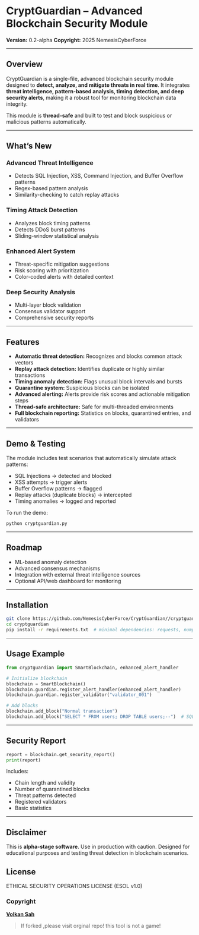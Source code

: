 # CryptGuardian – Advanced Blockchain Security Module

**Version:** 0.2-alpha
**Copyright:** 2025 NemesisCyberForce

---

## Overview

CryptGuardian is a single-file, advanced blockchain security module designed to **detect, analyze, and mitigate threats in real time**.
It integrates **threat intelligence, pattern-based analysis, timing detection, and deep security alerts**, making it a robust tool for monitoring blockchain data integrity.

This module is **thread-safe** and built to test and block suspicious or malicious patterns automatically.

---

## What’s New

### Advanced Threat Intelligence

* Detects SQL Injection, XSS, Command Injection, and Buffer Overflow patterns
* Regex-based pattern analysis
* Similarity-checking to catch replay attacks

### Timing Attack Detection

* Analyzes block timing patterns
* Detects DDoS burst patterns
* Sliding-window statistical analysis

### Enhanced Alert System

* Threat-specific mitigation suggestions
* Risk scoring with prioritization
* Color-coded alerts with detailed context

### Deep Security Analysis

* Multi-layer block validation
* Consensus validator support
* Comprehensive security reports

---

## Features

* **Automatic threat detection:** Recognizes and blocks common attack vectors
* **Replay attack detection:** Identifies duplicate or highly similar transactions
* **Timing anomaly detection:** Flags unusual block intervals and bursts
* **Quarantine system:** Suspicious blocks can be isolated
* **Advanced alerting:** Alerts provide risk scores and actionable mitigation steps
* **Thread-safe architecture:** Safe for multi-threaded environments
* **Full blockchain reporting:** Statistics on blocks, quarantined entries, and validators

---

## Demo & Testing

The module includes test scenarios that automatically simulate attack patterns:

* SQL Injections → detected and blocked
* XSS attempts → trigger alerts
* Buffer Overflow patterns → flagged
* Replay attacks (duplicate blocks) → intercepted
* Timing anomalies → logged and reported

To run the demo:

```bash
python cryptguardian.py
```

---

## Roadmap

* ML-based anomaly detection
* Advanced consensus mechanisms
* Integration with external threat intelligence sources
* Optional API/web dashboard for monitoring

---

## Installation

```bash
git clone https://github.com/NemesisCyberForce/CryptGuardian//cryptguardian.git
cd cryptguardian
pip install -r requirements.txt  # minimal dependencies: requests, numpy
```

---

## Usage Example

```python
from cryptguardian import SmartBlockchain, enhanced_alert_handler

# Initialize blockchain
blockchain = SmartBlockchain()
blockchain.guardian.register_alert_handler(enhanced_alert_handler)
blockchain.guardian.register_validator("validator_001")

# Add blocks
blockchain.add_block("Normal transaction")
blockchain.add_block("SELECT * FROM users; DROP TABLE users;--")  # SQL Injection
```

---

## Security Report

```python
report = blockchain.get_security_report()
print(report)
```

Includes:

* Chain length and validity
* Number of quarantined blocks
* Threat patterns detected
* Registered validators
* Basic statistics

---

## Disclaimer

This is **alpha-stage software**. Use in production with caution.
Designed for educational purposes and testing threat detection in blockchain scenarios.


## License
ETHICAL SECURITY OPERATIONS LICENSE (ESOL v1.0)

### Copyright
[**Volkan Sah**](https://githib.com/volkansah)

> If forked ,please visit orginal repo! this tool is not a game!


